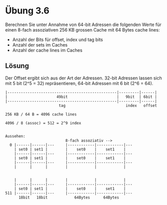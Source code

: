 # Übung 3.6

Berechnen Sie unter Annahme von 64-bit Adressen die folgenden Werte für einen 8-fach assoziativen 256 KB grossen Cache mit 64 Bytes cache lines:
* Anzahl der Bits für offset, index und tag bits
* Anzahl der sets im Caches
* Anzahl der cache lines im Caches

## Lösung

Der Offset ergibt sich aus der Art der Adressen. 32-bit Adressen lassen sich mit 5 bit (2^5 = 32) repräsentieren, 64-bit Adressen mit 6 bit (2^6 = 64).

```
|-------------------------------------------------|---------|------|
|                      49bit                      |   9bit  | 6bit |
|-------------------------------------------------|---------|------|
                        tag                           index   offset

256 KB / 64 B = 4096 cache lines

4096 / 8 (assoc) = 512 = 2^9 index


Aussehen:
                           8-fach assoziativ -->
  0 |------|------|---     |------------|------------|---
    | set0 | set1 |        |    set0    |    set1    |   
    |------|------|---     |------------|------------|---
    | set0 | set1 |        |    set0    |    set1    |   
    |------|------|---     |------------|------------|---
    |      |      |        |            |            |   


    |      |      |        |            |            |   
    |------|------|---     |------------|------------|---
    | set0 | set1 |        |    set0    |    set1    |   
511 |------|------|---     |------------|------------|---
      18bit   18bit            64Bytes      64Bytes
```
